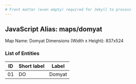 ```yaml
---
# Front matter (even empty) required for Jekyll to process
---
```


## JavaScript Alias: maps/domyat

Map Name: Domyat
Dimensions (Width x Height): 837x524





### List of Entities

ID | Short label | Label
---|---|---|
01|DO|Domyat

